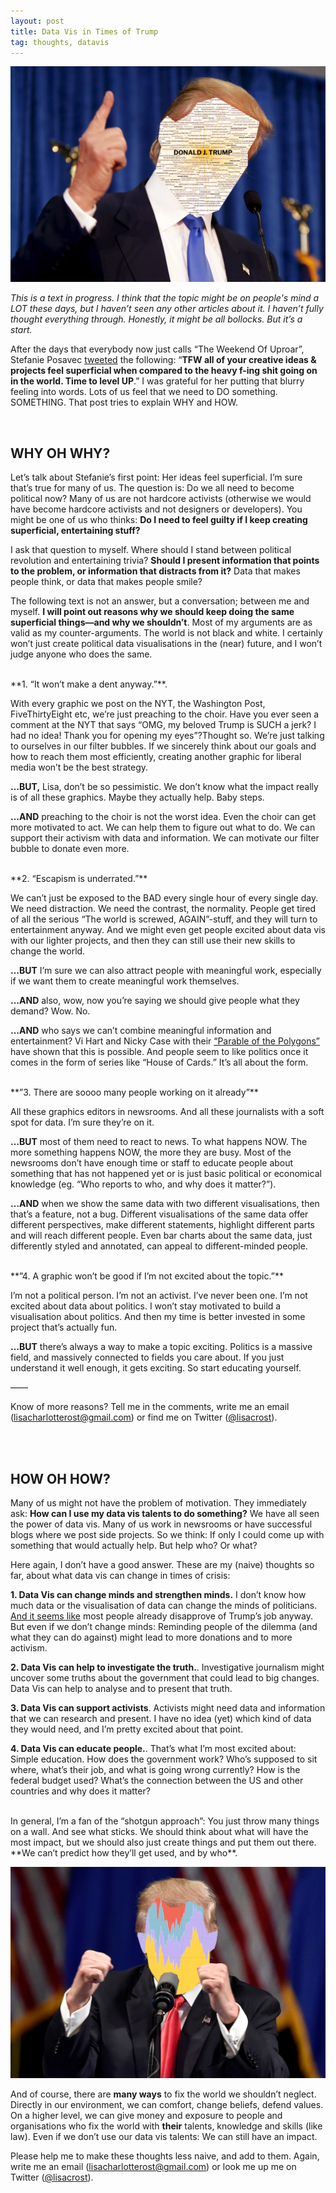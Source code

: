 ```yaml
---
layout: post
title: Data Vis in Times of Trump
tag: thoughts, datavis
---
```


[![image](/pic/170203_TrumpCat2.jpg)](http://trump.kimalbrecht.com/network/)

*This is a text in progress. I think that the topic might be on people's mind a LOT these days, but I haven’t seen any other articles about it. I haven’t fully thought everything through. Honestly, it might be all bollocks. But it’s a start.*

After the days that everybody now just calls “The Weekend Of Uproar”, Stefanie Posavec [tweeted](https://twitter.com/stefpos/status/825988313005817860) the following: “**TFW all of your creative ideas & projects feel superficial when compared to the heavy f-ing shit going on in the world. Time to level UP**.” I was grateful for her putting that blurry feeling into words. Lots of us feel that we need to DO something. SOMETHING. That post tries to explain WHY and HOW. 

<br>

## WHY OH WHY?

Let’s talk about Stefanie’s first point: Her ideas feel superficial. I’m sure that’s true for many of us. The question is: Do we all need to become political now? Many of us are not hardcore activists (otherwise we would have become hardcore activists and not designers or developers). You might be one of us who thinks: **Do I need to feel guilty if I keep creating superficial, entertaining stuff?** 

I ask that question to myself. Where should I stand between political revolution and entertaining trivia? **Should I present information that points to the problem, or information that distracts from it?** Data that makes people think, or data that makes people smile? 

The following text is not an answer, but a conversation; between me and myself. **I will point out reasons why we should keep doing the same superficial things—and why we shouldn’t**. Most of my arguments are as valid as my counter-arguments. The world is not black and white. I certainly won’t just create political data visualisations in the (near) future, and I won’t judge anyone who does the same.

<br>
**1. “It won’t make a dent anyway.”**. 

With every graphic we post on the NYT, the Washington Post, FiveThirtyEight etc, we’re just preaching to the choir. Have you ever seen a comment at the NYT that says “OMG, my beloved Trump is SUCH a jerk? I had no idea! Thank you for opening my eyes”?Thought so. We’re just talking to ourselves in our filter bubbles. If we sincerely think about our goals and how to reach them most efficiently, creating another graphic for liberal media won’t be the best strategy.

**…BUT,** Lisa, don’t be so pessimistic. We don’t know what the impact really is of all these graphics. Maybe they actually help. Baby steps.

**…AND** preaching to the choir is not the worst idea. Even the choir can get more motivated to act. We can help them to figure out what to do. We can support their activism with data and information. We can motivate our filter bubble to donate even more.

<br> 
**2. “Escapism is underrated.”**

We can’t just be exposed to the BAD every single hour of every single day. We need distraction. We need the contrast, the normality. People get tired of all the serious “The world is screwed, AGAIN”-stuff, and they will turn to entertainment anyway. And we might even get people excited about data vis with our lighter projects, and then they can still use their new skills to change the world.

**…BUT** I’m sure we can also attract people with meaningful work, especially if we want them to create meaningful work themselves. 

**…AND** also, wow, now you’re saying we should give people what they demand? Wow. No. 

**…AND** who says we can’t combine meaningful information and entertainment? Vi Hart and Nicky Case with their [“Parable of the Polygons”](http://ncase.me/polygons/) have shown that this is possible. And people seem to like politics once it comes in the form of series like “House of Cards.” It’s all about the form. 

<br> 
**”3. There are soooo many people working on it already”**

All these graphics editors in newsrooms. And all these journalists with a soft spot for data. I’m sure they’re on it. 

**…BUT** most of them need to react to news. To what happens NOW. The more something happens NOW, the more they are busy. Most of the newsrooms don’t have enough time or staff to educate people about something that has not happened yet or is just basic political or economical knowledge (eg. “Who reports to who, and why does it matter?”). 

**…AND** when we show the same data with two different visualisations, then that’s a feature, not a bug. Different visualisations of the same data offer different perspectives, make different statements, highlight different parts and will reach different people. Even bar charts about the same data, just differently styled and annotated, can appeal to different-minded people. 


<br> 
**”4. A graphic won’t be good if I’m not excited about the topic.”**

I’m not a political person. I’m not an activist. I’ve never been one. I’m not excited about data about politics. I won’t stay motivated to build a visualisation about politics. And then my time is better invested in some project that’s actually fun. 

**…BUT** there’s always a way to make a topic exciting. Politics is a massive field, and massively connected to fields you care about. If you just understand it well enough, it gets exciting. So start educating yourself. 

——

Know of more reasons? Tell me in the comments, write me an email ([lisacharlotterost@gmail.com](mailto:lisacharlotterost@gmail.com)) or find me on Twitter ([@lisacrost](https://twitter.com/lisacrost)). 

<br><br>


## HOW OH HOW? 

Many of us might not have the problem of motivation. They immediately ask: **How can I use my data vis talents to do something?** We have all seen the power of data vis. Many of us work in newsrooms or have successful blogs where we post side projects. So we think: If only I could come up with something that would actually help. But help who? Or what? 

Here again, I don’t have a good answer. These are my (naive) thoughts so far, about what data vis can change in times of crisis:

**1. Data Vis can change minds and strengthen minds.** 
I don’t know how much data or the visualisation of data can change the minds of politicians. [And it seems like](http://www.gallup.com/poll/201617/gallup-daily-trump-job-approval.aspx) most people already disapprove of Trump’s job anyway. But even if we don’t change minds: Reminding people of the dilemma (and what they can do against) might lead to more donations and to more activism. 

**2. Data Vis can help to investigate the truth.**. 
Investigative journalism might uncover some truths about the government that could lead to big changes. Data Vis can help to analyse and to present that truth. 

**3. Data Vis can support activists**. 
Activists might need data and information that we can research and present. I have no idea (yet) which kind of data they would need, and I’m pretty excited about that point. 

**4. Data Vis can educate people.**. 
That’s what I’m most excited about: Simple education. How does the government work? Who’s supposed to sit where, what’s their job, and what is going wrong currently? How is the federal budget used? What’s the connection between the US and other countries and why does it matter? 

<br>
In general, I’m a fan of the “shotgun approach”: You just throw many things on a wall. And see what sticks. We should think about what will have the most impact, but we should also just create things and put them out there. **We can’t predict how they’ll get used, and by who**. 

[![image](/pic/170203_TrumpCat.jpg)](https://www.nytimes.com/interactive/2016/12/06/upshot/how-to-know-what-donald-trump-really-cares-about-look-at-who-hes-insulting.html)

And of course, there are **many ways** to fix the world we shouldn’t neglect. Directly in our environment, we can comfort, change beliefs, defend values. On a higher level, we can give money and exposure to people and organisations who fix the world with **their** talents, knowledge and skills (like law). Even if we don’t use our data vis talents: We can still have an impact. 

Please help me to make these thoughts less naive, and add to them. Again, write me an email ([lisacharlotterost@gmail.com](mailto:lisacharlotterost@gmail.com)) or look me up me on Twitter ([@lisacrost](https://twitter.com/lisacrost)). 
